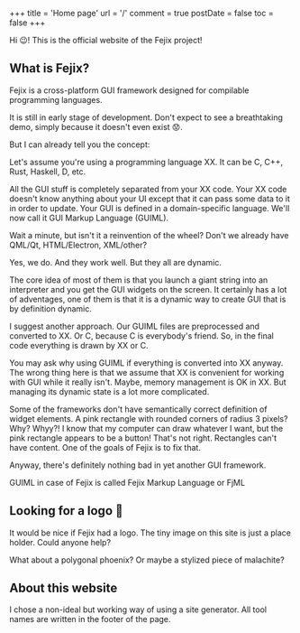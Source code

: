 +++
title = 'Home page'
url = '/'
comment = true
postDate = false
toc = false
+++

Hi :wink:! This is the official website of the Fejix project!

## What is Fejix?

Fejix is a cross-platform GUI framework designed for compilable programming languages.

It is still in early stage of development.
Don't expect to see a breathtaking demo, simply because it doesn't even exist :worried:.

But I can already tell you the concept:

Let's assume you're using a programming language XX. It can be C, C++, Rust, Haskell, D, etc.

All the GUI stuff is completely separated from your XX code.
Your XX code doesn't know anything about your UI except that it can pass some data to it in order to update.
Your GUI is defined in a domain-specific language.
We'll now call it GUI Markup Language (GUIML).

Wait a minute, but isn't it a reinvention of the wheel? Don't we already have QML/Qt, HTML/Electron, XML/other?

Yes, we do. And they work well. But they all are dynamic.

The core idea of most of them is that you launch a giant string into an interpreter and you get the GUI widgets on the screen.
It certainly has a lot of adventages, one of them is that it is a dynamic way to create GUI that is by definition dynamic.

I suggest another approach.
Our GUIML files are preprocessed and converted to XX. Or C, because C is everybody's friend.
So, in the final code everything is drawn by XX or C.

You may ask why using GUIML if everything is converted into XX anyway. The wrong thing here is that we assume that XX is convenient for working with GUI while it really isn't. Maybe, memory management is OK in XX. But managing its dynamic state is a lot more complicated. 

Some of the frameworks don't have semantically correct definition of widget elements.
A pink rectangle with rounded corners of radius 3 pixels? Why? Whyy?! I know that my computer can draw whatever I want, but the pink rectangle appears to be a button! That's not right. Rectangles can't have content. One of the goals of Fejix is to fix that.

Anyway, there's definitely nothing bad in yet another GUI framework. 

GUIML in case of Fejix is called Fejix Markup Language or FjML

## Looking for a logo :eyes:

It would be nice if Fejix had a logo. The tiny image on this site is just a place holder. Could anyone help?

What about a polygonal phoenix? Or maybe a stylized piece of malachite?


## About this website

I chose a non-ideal but working way of using a site generator. All tool names are written in the footer of the page.

